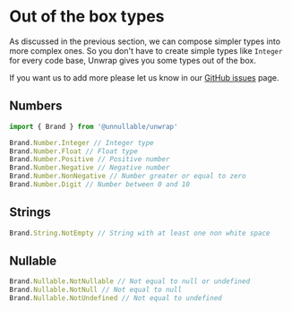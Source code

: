 # Out of the box types

As discussed in the previous section, we can compose simpler types into more complex ones. So you don't have to create
simple types like `Integer` for every code base, Unwrap gives you some types out of the box.

If you want us to add more please let us know in our [GitHub issues](https://github.com/DrKillshot/unwrap/issues) page.

## Numbers

```ts
import { Brand } from '@unnullable/unwrap'

Brand.Number.Integer // Integer type
Brand.Number.Float // Float type
Brand.Number.Positive // Positive number
Brand.Number.Negative // Negative number
Brand.Number.NonNegative // Number greater or equal to zero
Brand.Number.Digit // Number between 0 and 10
```

## Strings

```ts
Brand.String.NotEmpty // String with at least one non white space
```

## Nullable

```ts
Brand.Nullable.NotNullable // Not equal to null or undefined
Brand.Nullable.NotNull // Not equal to null
Brand.Nullable.NotUndefined // Not equal to undefined
```